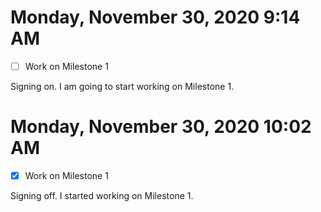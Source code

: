 # Monday, November 30, 2020 9:14 AM
- [ ] Work on Milestone 1

Signing on. I am going to start working on Milestone 1.

# Monday, November 30, 2020 10:02 AM
- [X] Work on Milestone 1

Signing off. I started working on Milestone 1.
